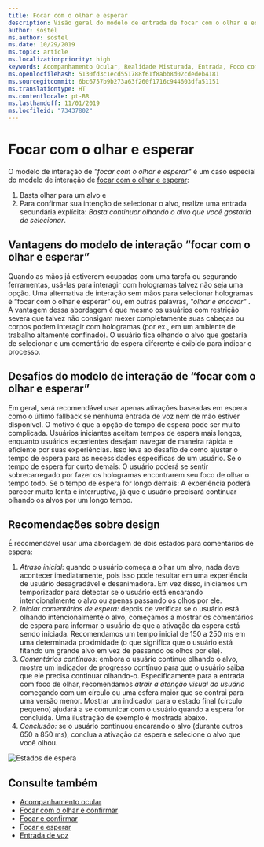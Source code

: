 ```yaml
---
title: Focar com o olhar e esperar
description: Visão geral do modelo de entrada de focar com o olhar e esperar
author: sostel
ms.author: sostel
ms.date: 10/29/2019
ms.topic: article
ms.localizationpriority: high
keywords: Acompanhamento Ocular, Realidade Misturada, Entrada, Foco com o Olhar, Focalização com os Olhos, HoloLens 2, Seleção Ocular, Esperar
ms.openlocfilehash: 5130fd3c1ecd551788f61f8abb8d02cdedeb4181
ms.sourcegitcommit: 6bc6757b9b273a63f260f1716c944603dfa51151
ms.translationtype: HT
ms.contentlocale: pt-BR
ms.lasthandoff: 11/01/2019
ms.locfileid: "73437802"
---
```

# <a name="eye-gaze-and-dwell"></a>Focar com o olhar e esperar

O modelo de interação de _"focar com o olhar e esperar"_ é um caso especial do modelo de interação de [focar com o olhar e esperar](gaze-and-commit.md):
1. Basta olhar para um alvo e 
2. Para confirmar sua intenção de selecionar o alvo, realize uma entrada secundária explícita: _Basta continuar olhando o alvo que você gostaria de selecionar_.

## <a name="advantages-of-the-eye-gaze-and-dwell-interaction-model"></a>Vantagens do modelo de interação “focar com o olhar e esperar” 
Quando as mãos já estiverem ocupadas com uma tarefa ou segurando ferramentas, usá-las para interagir com hologramas talvez não seja uma opção.
Uma alternativa de interação sem mãos para selecionar hologramas é “focar com o olhar e esperar” ou, em outras palavras, _"olhar e encarar"_ . A vantagem dessa abordagem é que mesmo os usuários com restrição severa que talvez não consigam mexer completamente suas cabeças ou corpos podem interagir com hologramas (por ex., em um ambiente de trabalho altamente confinado).
O usuário fica olhando o alvo que gostaria de selecionar e um comentário de espera diferente é exibido para indicar o processo.


## <a name="challenges-of-the-eye-gaze-and-dwell-interaction-model"></a>Desafios do modelo de interação de “focar com o olhar e esperar”
Em geral, será recomendável usar apenas ativações baseadas em espera como o último fallback se nenhuma entrada de voz nem de mão estiver disponível. O motivo é que a opção de tempo de espera pode ser muito complicada. Usuários iniciantes aceitam tempos de espera mais longos, enquanto usuários experientes desejam navegar de maneira rápida e eficiente por suas experiências. Isso leva ao desafio de como ajustar o tempo de espera para as necessidades específicas de um usuário.
Se o tempo de espera for curto demais: O usuário poderá se sentir sobrecarregado por fazer os hologramas encontrarem seu foco de olhar o tempo todo. Se o tempo de espera for longo demais: A experiência poderá parecer muito lenta e interruptiva, já que o usuário precisará continuar olhando os alvos por um longo tempo.

## <a name="design-recommendations"></a>Recomendações sobre design
É recomendável usar uma abordagem de dois estados para comentários de espera:
1. *Atraso inicial*: quando o usuário começa a olhar um alvo, nada deve acontecer imediatamente, pois isso pode resultar em uma experiência de usuário desagradável e desanimadora. Em vez disso, iniciamos um temporizador para detectar se o usuário está encarando intencionalmente o alvo ou apenas passando os olhos por ele.
2. *Iniciar comentários de espera:* depois de verificar se o usuário está olhando intencionalmente o alvo, começamos a mostrar os comentários de espera para informar o usuário de que a ativação da espera está sendo iniciada. Recomendamos um tempo inicial de 150 a 250 ms em uma determinada proximidade (o que significa que o usuário está fitando um grande alvo em vez de passando os olhos por ele).  
3. *Comentários contínuos:* embora o usuário continue olhando o alvo, mostre um indicador de progresso contínuo para que o usuário saiba que ele precisa continuar olhando-o. Especificamente para a entrada com foco de olhar, recomendamos _atrair a atenção visual do usuário_ começando com um círculo ou uma esfera maior que se contrai para uma versão menor. Mostrar um indicador para o estado final (círculo pequeno) ajudará a se comunicar com o usuário quando a espera for concluída. Uma ilustração de exemplo é mostrada abaixo. 
4. *Conclusão:* se o usuário continuou encarando o alvo (durante outros 650 a 850 ms), conclua a ativação da espera e selecione o alvo que você olhou.

![Estados de espera](images/eyes_dwellstate_recommendation.png)<br>

## <a name="see-also"></a>Consulte também
* [Acompanhamento ocular](eye-tracking.md)
* [Focar com o olhar e confirmar](gaze-and-commit-eyes.md)
* [Focar e confirmar](gaze-and-commit.md)
* [Focar e esperar](gaze-and-dwell.md)
* [Entrada de voz](voice-design.md)
